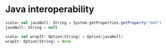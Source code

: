 # Java interoperability

```scala
scala> val javaNull: String = System.getProperties.getProperty("meh")
javaNull: String = null

scala> val wrapIt: Option[String] = Option(javaNull)
wrapIt: Option[String] = None
```
